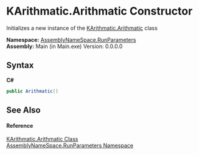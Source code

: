 # KArithmatic.Arithmatic Constructor 
 

Initializes a new instance of the <a href="d4bc45e0-8fa1-6129-4fd6-92b7ef6beb97">KArithmatic.Arithmatic</a> class

**Namespace:**&nbsp;<a href="4763cf1c-e4af-43c5-78fe-6f03f6e2281f">AssemblyNameSpace.RunParameters</a><br />**Assembly:**&nbsp;Main (in Main.exe) Version: 0.0.0.0

## Syntax

**C#**<br />
``` C#
public Arithmatic()
```


## See Also


#### Reference
<a href="d4bc45e0-8fa1-6129-4fd6-92b7ef6beb97">KArithmatic.Arithmatic Class</a><br /><a href="4763cf1c-e4af-43c5-78fe-6f03f6e2281f">AssemblyNameSpace.RunParameters Namespace</a><br />